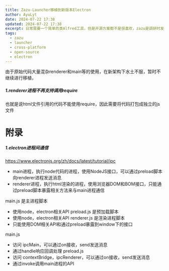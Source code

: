 ```yaml
---
title: Zazu-Launcher移植到新版本Electron
author: AyuLyt
date: 2024-07-22 17:38
updated: 2024-07-22 17:38
excerpt: 日常需要一个简单的类Alfred工具，但是开源方案都不是很喜欢，zazu是调研时发现的挺喜欢的一个工具，但是很久没更新了，因此尝试为它更新到最新版的electron
tags:
  - zazu
  - launcher
  - cross-platform
  - open-source
  - electron
---
```

由于原始代码大量混杂renderer和main等的使用，在新架构下水土不服，暂时不继续进行移植，

##### 1.renderer进程不再支持调用require

也就是说html文件引用的代码不能使用require，因此需要将代码打包成独立的js文件




# 附录

##### 1.electron进程间通信

 https://www.electronjs.org/zh/docs/latest/tutorial/ipc

- main进程，执行node代码的进程，使用NodeJS接口，可以通过preload脚本向renderer进程发送消息
- renderer进程，执行html渲染的进程，使用浏览器DOM和BOM接口，只能通过preload脚本暴露相关方法来与main进程通信

main.js 是主进程脚本
- 使用node，electron相关API
preload.js 是预加载脚本
- 使用node，electron相关API
renderer.js 是渲染进程脚本
- 只能使用DOM相关API和通过preload暴露到window下的接口

main.js 
- 访问 ipcMain，可以通过on接收，send发送消息
- 通过handle响应回调处理
preload.js
- 访问 contextBridge，ipcRenderer，可以通过on接收，send发送消息
- 通过invoke调用main进程的API